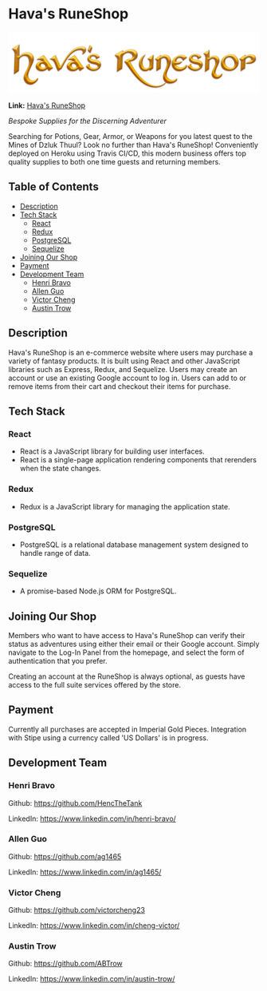 # Hava's RuneShop

![Hava's RuneShop](https://raw.githubusercontent.com/H-A-V-A/HAVA-Rune-Shop/master/public/images/HavasRuneshop.png)

**Link:** [Hava's RuneShop](https://hava-runeshop.herokuapp.com)

_Bespoke Supplies for the Discerning Adventurer_

Searching for Potions, Gear, Armor, or Weapons for you latest quest to the Mines of Dzluk Thuul? Look no further than Hava's RuneShop! Conveniently deployed on Heroku using Travis CI/CD, this modern business offers top quality supplies to both one time guests and returning members.

## Table of Contents

- [Description](#Description)
- [Tech Stack](#Tech-Stack)
  - [React](#React)
  - [Redux](#Redux)
  - [PostgreSQL](#PostgreSql)
  - [Sequelize](#Sequelize)
- [Joining Our Shop](#Joining-Our-Shop)
- [Payment](#Payment)
- [Development Team](#Development-Team)
   - [Henri Bravo](#Henri-Bravo)
   - [Allen Guo](#Allen-Guo)
   - [Victor Cheng](#Victor-Cheng)
   - [Austin Trow](#Austin-Trow)

## Description
Hava's RuneShop is an e-commerce website where users may purchase a variety of fantasy products. It is built using React and other JavaScript libraries such as Express, Redux, and Sequelize. Users may create an account or use an existing Google account to log in. Users can add to or remove items from their cart and checkout their items for purchase.

## Tech Stack

### React 

- React is a JavaScript library for building user interfaces.
- React is a single-page application rendering components that rerenders when the state changes.

### Redux

- Redux is a JavaScript library for managing the application state.

### PostgreSQL

- PostgreSQL is a relational database management system designed to handle range of data.

### Sequelize

- A promise-based Node.js ORM for PostgreSQL.

## Joining Our Shop

Members who want to have access to Hava's RuneShop can verify their status as adventures using either their email or their Google account. Simply navigate to the Log-In Panel from the homepage, and select the form of authentication that you prefer.

Creating an account at the RuneShop is always optional, as guests have access to the full suite services offered by the store.

## Payment

Currently all purchases are accepted in Imperial Gold Pieces. Integration with Stipe using a currency called 'US Dollars' is in progress.

## Development Team

### Henri Bravo

Github: https://github.com/HencTheTank

LinkedIn: https://www.linkedin.com/in/henri-bravo/

### Allen Guo

Github: https://github.com/ag1465

LinkedIn: https://www.linkedin.com/in/ag1465/

### Victor Cheng

Github: https://github.com/victorcheng23

LinkedIn: https://www.linkedin.com/in/cheng-victor/

### Austin Trow

Github: https://github.com/ABTrow

LinkedIn: https://www.linkedin.com/in/austin-trow/

